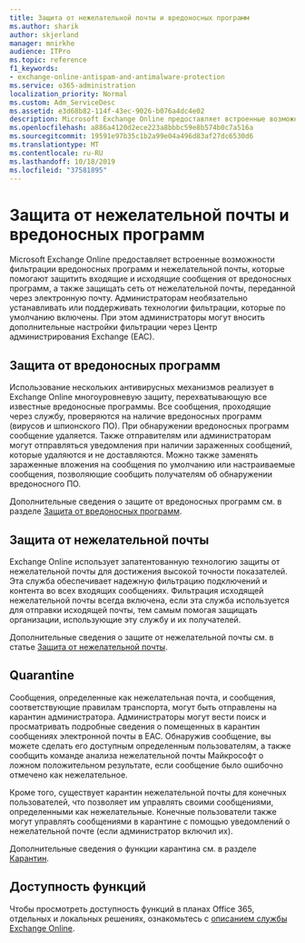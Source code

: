 ```yaml
---
title: Защита от нежелательной почты и вредоносных программ
ms.author: sharik
author: skjerland
manager: mnirkhe
audience: ITPro
ms.topic: reference
f1_keywords:
- exchange-online-antispam-and-antimalware-protection
ms.service: o365-administration
localization_priority: Normal
ms.custom: Adm_ServiceDesc
ms.assetid: e3d68b82-114f-43ec-9026-b076a4dc4e02
description: Microsoft Exchange Online предоставляет встроенные возможности фильтрации вредоносных программ и нежелательной почты, которые помогают защитить входящие и исходящие сообщения от вредоносных программ, а также защищать сеть от нежелательной почты, переданной через электронную почту. Администраторам необязательно устанавливать или поддерживать технологии фильтрации, которые по умолчанию включены. При этом администраторы могут вносить дополнительные настройки фильтрации через Центр администрирования Exchange (EAC).
ms.openlocfilehash: a886a4120d2ece223a8bbbc59e8b574b0c7a516a
ms.sourcegitcommit: 19591e97b35c1b2a99e04a496d83af27dc6530d6
ms.translationtype: MT
ms.contentlocale: ru-RU
ms.lasthandoff: 10/18/2019
ms.locfileid: "37581895"
---
```

# <a name="anti-spam-and-anti-malware-protection"></a>Защита от нежелательной почты и вредоносных программ

Microsoft Exchange Online предоставляет встроенные возможности фильтрации вредоносных программ и нежелательной почты, которые помогают защитить входящие и исходящие сообщения от вредоносных программ, а также защищать сеть от нежелательной почты, переданной через электронную почту. Администраторам необязательно устанавливать или поддерживать технологии фильтрации, которые по умолчанию включены. При этом администраторы могут вносить дополнительные настройки фильтрации через Центр администрирования Exchange (EAC).
  
## <a name="anti-malware-protection"></a>Защита от вредоносных программ

Использование нескольких антивирусных механизмов реализует в Exchange Online многоуровневую защиту, перехватывающую все известные вредоносные программы. Все сообщения, проходящие через службу, проверяются на наличие вредоносных программ (вирусов и шпионского ПО). При обнаружении вредоносных программ сообщение удаляется. Также отправителям или администраторам могут отправляться уведомления при наличии зараженных сообщений, которые удаляются и не доставляются. Можно также заменять зараженные вложения на сообщения по умолчанию или настраиваемые сообщения, позволяющие сообщить получателям об обнаружении вредоносного ПО.
  
Дополнительные сведения о защите от вредоносных программ см. в разделе [Защита от вредоносных программ](https://go.microsoft.com/fwlink/p/?LinkId=271753).
  
## <a name="anti-spam-protection"></a>Защита от нежелательной почты

Exchange Online использует запатентованную технологию защиты от нежелательной почты для достижения высокой точности показателей. Эта служба обеспечивает надежную фильтрацию подключений и контента во всех входящих сообщениях. Фильтрация исходящей нежелательной почты всегда включена, если эта служба используется для отправки исходящей почты, тем самым помогая защищать организации, использующие эту службу и их получателей.
  
Дополнительные сведения о защите от нежелательной почты см. в статье [Защита от нежелательной почты](https://support.office.com/en-us/article/Office-365-Email-Anti-Spam-Protection-6a601501-a6a8-4559-b2e7-56b59c96a586?ui=en-US&amp;rs=en-US&amp;ad=US).
  
## <a name="quarantine"></a>Quarantine

Сообщения, определенные как нежелательная почта, и сообщения, соответствующие правилам транспорта, могут быть отправлены на карантин администратора. Администраторы могут вести поиск и просматривать подробные сведения о помещенных в карантин сообщениях электронной почты в EAC. Обнаружив сообщение, вы можете сделать его доступным определенным пользователям, а также сообщить команде анализа нежелательной почты Майкрософт о ложном положительном результате, если сообщение было ошибочно отмечено как нежелательное.
  
Кроме того, существует карантин нежелательной почты для конечных пользователей, что позволяет им управлять своими сообщениями, определенными как нежелательные. Конечные пользователи также могут управлять сообщениями в карантине с помощью уведомлений о нежелательной почте (если администратор включил их).
  
Дополнительные сведения о функции карантина см. в разделе [Карантин](https://go.microsoft.com/fwlink/p/?LinkId=271755).
  
## <a name="feature-availability"></a>Доступность функций

Чтобы просмотреть доступность функций в планах Office 365, отдельных и локальных решениях, ознакомьтесь с [описанием службы Exchange Online](exchange-online-service-description.md).
  


